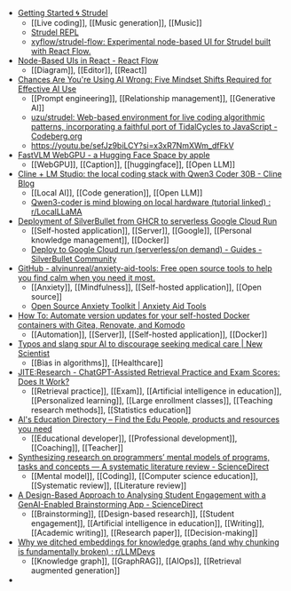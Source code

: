 - [Getting Started 🌀 Strudel](https://strudel.cc/workshop/getting-started/)
	- [[Live coding]], [[Music generation]], [[Music]]
	- [Strudel REPL](https://patterns.slab.org/#c2FtcGxlcyh7CiAgYmQ6ICdiZC9CVDBBMEQwLndhdicsCiAgc246ICdzbi9TVDBUMFMzLndhdicsCiAgaGg6ICdoaC8wMDBfaGgzY2xvc2VkaGgud2F2Jwp9LCAnaHR0cHM6Ly9sb29waG9sZS1sZXR0ZXJzLnZlcmNlbC5hcHAvc2FtcGxlcy90aWRhbC8nKQoKc3RhY2soCiAgIjxiZCEzIGJkKDMsNCwzKT4iLmNvbG9yKCcjRjVBNjIzJyksCiAgImhoKjQiLmNvbG9yKCcjNjczQUI3JyksCiAgIn4gPHNuITMgc24oMyw0LDIpPiIuY29sb3IoJyM0Q0FGNTAnKQopLnMoKQoucGlhbm9yb2xsKHtmb2xkOjF9KQo%3D)
	- [xyflow/strudel-flow: Experimental node-based UI for Strudel built with React Flow.](https://github.com/xyflow/strudel-flow)
- [Node-Based UIs in React - React Flow](https://reactflow.dev/)
	- [[Diagram]], [[Editor]], [[React]]
- [Chances Are You're Using AI Wrong: Five Mindset Shifts Required for Effective AI Use](https://timdasey.substack.com/p/chances-are-youre-using-ai-wrong)
	- [[Prompt engineering]], [[Relationship management]], [[Generative AI]]
	- [uzu/strudel: Web-based environment for live coding algorithmic patterns, incorporating a faithful port of TidalCycles to JavaScript - Codeberg.org](https://codeberg.org/uzu/strudel)
	- https://youtu.be/sefJz9biLCY?si=x3xR7NmXWm_dfFkV
- [FastVLM WebGPU - a Hugging Face Space by apple](https://huggingface.co/spaces/apple/fastvlm-webgpu)
	- [[WebGPU]], [[Caption]], [[huggingface]], [[Open LLM]]
- [Cline + LM Studio: the local coding stack with Qwen3 Coder 30B - Cline Blog](https://cline.bot/blog/local-models)
	- [[Local AI]], [[Code generation]], [[Open LLM]]
	- [Qwen3-coder is mind blowing on local hardware (tutorial linked) : r/LocalLLaMA](https://www.reddit.com/r/LocalLLaMA/comments/1n3ldon/qwen3coder_is_mind_blowing_on_local_hardware/)
- [Deployment of SilverBullet from GHCR to serverless Google Cloud Run](https://zettabitt.com/silverbullet-cloud-run-deployment-recipe-by-gemini-update-with-concise-guide)
	- [[Self-hosted application]], [[Server]], [[Google]], [[Personal knowledge management]], [[Docker]]
	- [Deploy to Google Cloud run (serverless/on demand) - Guides - SilverBullet Community](https://community.silverbullet.md/t/deploy-to-google-cloud-run-serverless-on-demand/2410)
- [GitHub - alvinunreal/anxiety-aid-tools: Free open source tools to help you find calm when you need it most.](https://github.com/alvinunreal/anxiety-aid-tools)
	- [[Anxiety]], [[Mindfulness]], [[Self-hosted application]], [[Open source]]
	- [Open Source Anxiety Toolkit | Anxiety Aid Tools](https://anxietyaidtools.com/)
- [How To: Automate version updates for your self-hosted Docker containers with Gitea, Renovate, and Komodo](https://nickcunningh.am/blog/how-to-automate-version-updates-for-your-self-hosted-docker-containers-with-gitea-renovate-and-komodo)
	- [[Automation]], [[Server]], [[Self-hosted application]], [[Docker]]
- [Typos and slang spur AI to discourage seeking medical care | New Scientist](https://www.newscientist.com/article/2486372-typos-and-slang-spur-ai-to-discourage-seeking-medical-care/?trk=article-ssr-frontend-pulse-lite_little-text-block)
	- [[Bias in algorithms]], [[Healthcare]]
- [JITE:Research - ChatGPT-Assisted Retrieval Practice and Exam Scores: Does It Work?](https://www.informingscience.org/Publications/5474)
	- [[Retrieval practice]], [[Exam]], [[Artificial intelligence in education]], [[Personalized learning]], [[Large enrollment classes]], [[Teaching research methods]], [[Statistics education]]
- [Al's Education Directory – Find the Edu People, products and resources you need](https://edudirectory.school/)
	- [[Educational developer]], [[Professional development]], [[Coaching]], [[Teacher]]
- [Synthesizing research on programmers’ mental models of programs, tasks and concepts — A systematic literature review - ScienceDirect](https://www.sciencedirect.com/science/article/pii/S0950584923001544)
	- [[Mental model]], [[Coding]], [[Computer science education]], [[Systematic review]], [[Literature review]]
- [A Design-Based Approach to Analysing Student Engagement with a GenAI-Enabled Brainstorming App - ScienceDirect](https://www.sciencedirect.com/science/article/pii/S2666920X25001080?dgcid=raven_sd_aip_email)
	- [[Brainstorming]], [[Design-based research]], [[Student engagement]], [[Artificial intelligence in education]], [[Writing]], [[Academic writing]], [[Research paper]], [[Decision-making]]
- [Why we ditched embeddings for knowledge graphs (and why chunking is fundamentally broken) : r/LLMDevs](https://www.reddit.com/r/LLMDevs/comments/1n3iwrr/why_we_ditched_embeddings_for_knowledge_graphs/)
	- [[Knowledge graph]], [[GraphRAG]], [[AIOps]], [[Retrieval augmented generation]]
-